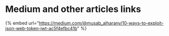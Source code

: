 # Medium and other articles links

{% embed url="https://medium.com/@musab_alharany/10-ways-to-exploit-json-web-token-jwt-ac5f4efbc41b" %}
